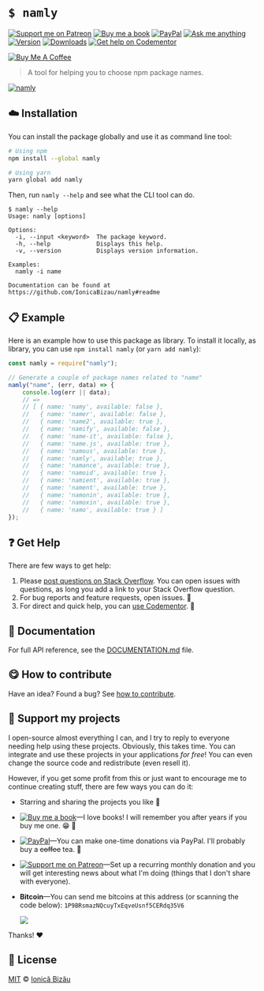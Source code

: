 <!-- Please do not edit this file. Edit the `blah` field in the `package.json` instead. If in doubt, open an issue. -->


















# `$ namly`

 [![Support me on Patreon][badge_patreon]][patreon] [![Buy me a book][badge_amazon]][amazon] [![PayPal][badge_paypal_donate]][paypal-donations] [![Ask me anything](https://img.shields.io/badge/ask%20me-anything-1abc9c.svg)](https://github.com/IonicaBizau/ama) [![Version](https://img.shields.io/npm/v/namly.svg)](https://www.npmjs.com/package/namly) [![Downloads](https://img.shields.io/npm/dt/namly.svg)](https://www.npmjs.com/package/namly) [![Get help on Codementor](https://cdn.codementor.io/badges/get_help_github.svg)](https://www.codementor.io/johnnyb?utm_source=github&utm_medium=button&utm_term=johnnyb&utm_campaign=github)

<a href="https://www.buymeacoffee.com/H96WwChMy" target="_blank"><img src="https://www.buymeacoffee.com/assets/img/custom_images/yellow_img.png" alt="Buy Me A Coffee"></a>







> A tool for helping you to choose npm package names.











[![namly](http://i.imgur.com/zI93Tlz.png)](#)







## :cloud: Installation

You can install the package globally and use it as command line tool:


```sh
# Using npm
npm install --global namly

# Using yarn
yarn global add namly
```


Then, run `namly --help` and see what the CLI tool can do.


```
$ namly --help
Usage: namly [options]

Options:
  -i, --input <keyword>  The package keyword.
  -h, --help             Displays this help.
  -v, --version          Displays version information.

Examples:
  namly -i name

Documentation can be found at https://github.com/IonicaBizau/namly#readme
```













## :clipboard: Example



Here is an example how to use this package as library. To install it locally, as library, you can use `npm install namly` (or `yarn add namly`):



```js
const namly = require("namly");

// Generate a couple of package names related to "name"
namly("name", (err, data) => {
    console.log(err || data);
    // =>
    // [ { name: 'namy', available: false },
    //   { name: 'namer', available: false },
    //   { name: 'name2', available: true },
    //   { name: 'namify', available: false },
    //   { name: 'name-it', available: false },
    //   { name: 'name.js', available: true },
    //   { name: 'namous', available: true },
    //   { name: 'namly', available: true },
    //   { name: 'namance', available: true },
    //   { name: 'namoid', available: true },
    //   { name: 'namient', available: true },
    //   { name: 'nament', available: true },
    //   { name: 'namonin', available: true },
    //   { name: 'namoxin', available: true },
    //   { name: 'namo', available: true } ]
});
```











## :question: Get Help

There are few ways to get help:



 1. Please [post questions on Stack Overflow](https://stackoverflow.com/questions/ask). You can open issues with questions, as long you add a link to your Stack Overflow question.
 2. For bug reports and feature requests, open issues. :bug:
 3. For direct and quick help, you can [use Codementor](https://www.codementor.io/johnnyb). :rocket:





## :memo: Documentation

For full API reference, see the [DOCUMENTATION.md][docs] file.












## :yum: How to contribute
Have an idea? Found a bug? See [how to contribute][contributing].


## :sparkling_heart: Support my projects
I open-source almost everything I can, and I try to reply to everyone needing help using these projects. Obviously,
this takes time. You can integrate and use these projects in your applications *for free*! You can even change the source code and redistribute (even resell it).

However, if you get some profit from this or just want to encourage me to continue creating stuff, there are few ways you can do it:


 - Starring and sharing the projects you like :rocket:
 - [![Buy me a book][badge_amazon]][amazon]—I love books! I will remember you after years if you buy me one. :grin: :book:
 - [![PayPal][badge_paypal]][paypal-donations]—You can make one-time donations via PayPal. I'll probably buy a ~~coffee~~ tea. :tea:
 - [![Support me on Patreon][badge_patreon]][patreon]—Set up a recurring monthly donation and you will get interesting news about what I'm doing (things that I don't share with everyone).
 - **Bitcoin**—You can send me bitcoins at this address (or scanning the code below): `1P9BRsmazNQcuyTxEqveUsnf5CERdq35V6`

    ![](https://i.imgur.com/z6OQI95.png)


Thanks! :heart:
























## :scroll: License

[MIT][license] © [Ionică Bizău][website]






[license]: /LICENSE
[website]: https://ionicabizau.net
[contributing]: /CONTRIBUTING.md
[docs]: /DOCUMENTATION.md
[badge_patreon]: https://ionicabizau.github.io/badges/patreon.svg
[badge_amazon]: https://ionicabizau.github.io/badges/amazon.svg
[badge_paypal]: https://ionicabizau.github.io/badges/paypal.svg
[badge_paypal_donate]: https://ionicabizau.github.io/badges/paypal_donate.svg
[patreon]: https://www.patreon.com/ionicabizau
[amazon]: http://amzn.eu/hRo9sIZ
[paypal-donations]: https://www.paypal.com/cgi-bin/webscr?cmd=_s-xclick&hosted_button_id=RVXDDLKKLQRJW
